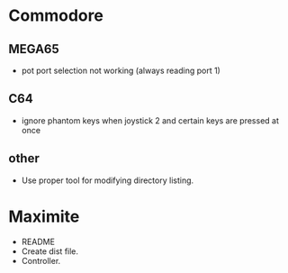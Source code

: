 # Commodore

## MEGA65

- pot port selection not working (always reading port 1)

## C64

- ignore phantom keys when joystick 2 and certain keys are pressed at once

## other

- Use proper tool for modifying directory listing.

# Maximite

- README
- Create dist file.
- Controller.
